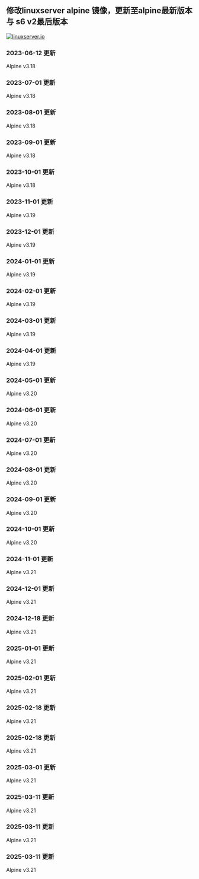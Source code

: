 ## 修改linuxserver alpine 镜像，更新至alpine最新版本与 s6 v2最后版本


<!-- DO NOT EDIT THIS FILE MANUALLY  -->
<!-- Please read the CONTRIBUTING.md -->

[linuxserverurl]: https://linuxserver.io
[forumurl]: https://forum.linuxserver.io
[ircurl]: https://www.linuxserver.io/irc/
[appurl]: https://alpinelinux.org

[![linuxserver.io](https://raw.githubusercontent.com/linuxserver/docker-templates/master/linuxserver.io/img/linuxserver_medium.png?v=4&s=4000)][linuxserverurl]


### 2023-06-12 更新
Alpine v3.18

### 2023-07-01 更新
Alpine v3.18

### 2023-08-01 更新
Alpine v3.18

### 2023-09-01 更新
Alpine v3.18

### 2023-10-01 更新
Alpine v3.18

### 2023-11-01 更新
Alpine v3.19

### 2023-12-01 更新
Alpine v3.19

### 2024-01-01 更新
Alpine v3.19

### 2024-02-01 更新
Alpine v3.19

### 2024-03-01 更新
Alpine v3.19

### 2024-04-01 更新
Alpine v3.19

### 2024-05-01 更新
Alpine v3.20

### 2024-06-01 更新
Alpine v3.20

### 2024-07-01 更新
Alpine v3.20

### 2024-08-01 更新
Alpine v3.20

### 2024-09-01 更新
Alpine v3.20

### 2024-10-01 更新
Alpine v3.20

### 2024-11-01 更新
Alpine v3.21

### 2024-12-01 更新
Alpine v3.21

### 2024-12-18 更新
Alpine v3.21

### 2025-01-01 更新
Alpine v3.21

### 2025-02-01 更新
Alpine v3.21

### 2025-02-18 更新
Alpine v3.21

### 2025-02-18 更新
Alpine v3.21

### 2025-03-01 更新
Alpine v3.21

### 2025-03-11 更新
Alpine v3.21

### 2025-03-11 更新
Alpine v3.21

### 2025-03-11 更新
Alpine v3.21

